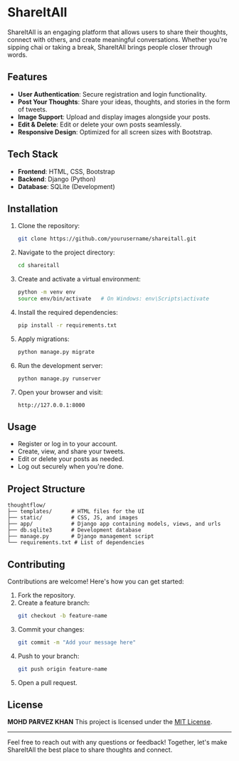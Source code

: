 # ShareItAll

ShareItAll is an engaging platform that allows users to share their thoughts, connect with others, and create meaningful conversations. Whether you're sipping chai or taking a break, ShareItAll brings people closer through words.

## Features

- **User Authentication**: Secure registration and login functionality.
- **Post Your Thoughts**: Share your ideas, thoughts, and stories in the form of tweets.
- **Image Support**: Upload and display images alongside your posts.
- **Edit & Delete**: Edit or delete your own posts seamlessly.
- **Responsive Design**: Optimized for all screen sizes with Bootstrap.

## Tech Stack

- **Frontend**: HTML, CSS, Bootstrap
- **Backend**: Django (Python)
- **Database**: SQLite (Development)


## Installation

1. Clone the repository:
   ```bash
   git clone https://github.com/yourusername/shareitall.git
   ```

2. Navigate to the project directory:
   ```bash
   cd shareitall
   ```

3. Create and activate a virtual environment:
   ```bash
   python -m venv env
   source env/bin/activate   # On Windows: env\Scripts\activate
   ```

4. Install the required dependencies:
   ```bash
   pip install -r requirements.txt
   ```

5. Apply migrations:
   ```bash
   python manage.py migrate
   ```

6. Run the development server:
   ```bash
   python manage.py runserver
   ```

7. Open your browser and visit:
   ```
   http://127.0.0.1:8000
   ```

## Usage

- Register or log in to your account.
- Create, view, and share your tweets.
- Edit or delete your posts as needed.
- Log out securely when you're done.

## Project Structure

```
thoughtflow/
├── templates/      # HTML files for the UI
├── static/         # CSS, JS, and images
├── app/            # Django app containing models, views, and urls
├── db.sqlite3      # Development database
├── manage.py       # Django management script
└── requirements.txt # List of dependencies
```

## Contributing

Contributions are welcome! Here's how you can get started:

1. Fork the repository.
2. Create a feature branch:
   ```bash
   git checkout -b feature-name
   ```
3. Commit your changes:
   ```bash
   git commit -m "Add your message here"
   ```
4. Push to your branch:
   ```bash
   git push origin feature-name
   ```
5. Open a pull request.

## License
**MOHD PARVEZ KHAN**
This project is licensed under the [MIT License](LICENSE).

---

Feel free to reach out with any questions or feedback! Together, let's make ShareItAll the best place to share thoughts and connect.
